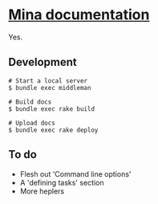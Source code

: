 # [Mina documentation][doc]

Yes.

Development
-----------

    # Start a local server
    $ bundle exec middleman

    # Build docs
    $ bundle exec rake build

    # Upload docs
    $ bundle exec rake deploy

To do
-----

 * Flesh out 'Command line options'
 * A 'defining tasks' section
 * More heplers

[doc]: http://nadarei.co/mina

